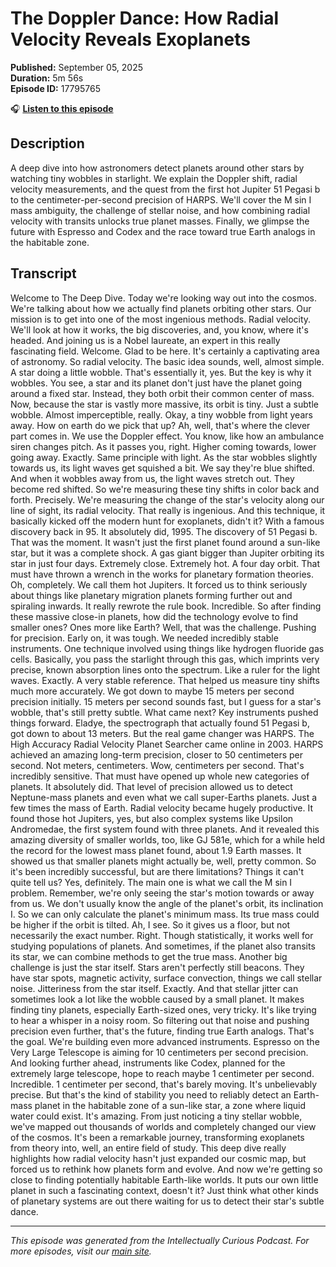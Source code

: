 # The Doppler Dance: How Radial Velocity Reveals Exoplanets

**Published:** September 05, 2025  
**Duration:** 5m 56s  
**Episode ID:** 17795765

🎧 **[Listen to this episode](https://intellectuallycurious.buzzsprout.com/2529712/episodes/17795765-the-doppler-dance-how-radial-velocity-reveals-exoplanets)**

## Description

A deep dive into how astronomers detect planets around other stars by watching tiny wobbles in starlight. We explain the Doppler shift, radial velocity measurements, and the quest from the first hot Jupiter 51 Pegasi b to the centimeter-per-second precision of HARPS. We'll cover the M sin I mass ambiguity, the challenge of stellar noise, and how combining radial velocity with transits unlocks true planet masses. Finally, we glimpse the future with Espresso and Codex and the race toward true Earth analogs in the habitable zone.

## Transcript

Welcome to The Deep Dive. Today we're looking way out into the cosmos. We're talking about how we actually find planets orbiting other stars. Our mission is to get into one of the most ingenious methods. Radial velocity. We'll look at how it works, the big discoveries, and, you know, where it's headed. And joining us is a Nobel laureate, an expert in this really fascinating field. Welcome. Glad to be here. It's certainly a captivating area of astronomy. So radial velocity. The basic idea sounds, well, almost simple. A star doing a little wobble. That's essentially it, yes. But the key is why it wobbles. You see, a star and its planet don't just have the planet going around a fixed star. Instead, they both orbit their common center of mass. Now, because the star is vastly more massive, its orbit is tiny. Just a subtle wobble. Almost imperceptible, really. Okay, a tiny wobble from light years away. How on earth do we pick that up? Ah, well, that's where the clever part comes in. We use the Doppler effect. You know, like how an ambulance siren changes pitch. As it passes you, right. Higher coming towards, lower going away. Exactly. Same principle with light. As the star wobbles slightly towards us, its light waves get squished a bit. We say they're blue shifted. And when it wobbles away from us, the light waves stretch out. They become red shifted. So we're measuring these tiny shifts in color back and forth. Precisely. We're measuring the change of the star's velocity along our line of sight, its radial velocity. That really is ingenious. And this technique, it basically kicked off the modern hunt for exoplanets, didn't it? With a famous discovery back in 95. It absolutely did, 1995. The discovery of 51 Pegasi b. That was the moment. It wasn't just the first planet found around a sun-like star, but it was a complete shock. A gas giant bigger than Jupiter orbiting its star in just four days. Extremely close. Extremely hot. A four day orbit. That must have thrown a wrench in the works for planetary formation theories. Oh, completely. We call them hot Jupiters. It forced us to think seriously about things like planetary migration planets forming further out and spiraling inwards. It really rewrote the rule book. Incredible. So after finding these massive close-in planets, how did the technology evolve to find smaller ones? Ones more like Earth? Well, that was the challenge. Pushing for precision. Early on, it was tough. We needed incredibly stable instruments. One technique involved using things like hydrogen fluoride gas cells. Basically, you pass the starlight through this gas, which imprints very precise, known absorption lines onto the spectrum. Like a ruler for the light waves. Exactly. A very stable reference. That helped us measure tiny shifts much more accurately. We got down to maybe 15 meters per second precision initially. 15 meters per second sounds fast, but I guess for a star's wobble, that's still pretty subtle. What came next? Key instruments pushed things forward. Eladye, the spectrograph that actually found 51 Pegasi b, got down to about 13 meters. But the real game changer was HARPS. The High Accuracy Radial Velocity Planet Searcher came online in 2003. HARPS achieved an amazing long-term precision, closer to 50 centimeters per second. Not meters, centimeters. Wow, centimeters per second. That's incredibly sensitive. That must have opened up whole new categories of planets. It absolutely did. That level of precision allowed us to detect Neptune-mass planets and even what we call super-Earths planets. Just a few times the mass of Earth. Radial velocity became hugely productive. It found those hot Jupiters, yes, but also complex systems like Upsilon Andromedae, the first system found with three planets. And it revealed this amazing diversity of smaller worlds, too, like GJ 581e, which for a while held the record for the lowest mass planet found, about 1.9 Earth masses. It showed us that smaller planets might actually be, well, pretty common. So it's been incredibly successful, but are there limitations? Things it can't quite tell us? Yes, definitely. The main one is what we call the M sin I problem. Remember, we're only seeing the star's motion towards or away from us. We don't usually know the angle of the planet's orbit, its inclination I. So we can only calculate the planet's minimum mass. Its true mass could be higher if the orbit is tilted. Ah, I see. So it gives us a floor, but not necessarily the exact number. Right. Though statistically, it works well for studying populations of planets. And sometimes, if the planet also transits its star, we can combine methods to get the true mass. Another big challenge is just the star itself. Stars aren't perfectly still beacons. They have star spots, magnetic activity, surface convection, things we call stellar noise. Jitteriness from the star itself. Exactly. And that stellar jitter can sometimes look a lot like the wobble caused by a small planet. It makes finding tiny planets, especially Earth-sized ones, very tricky. It's like trying to hear a whisper in a noisy room. So filtering out that noise and pushing precision even further, that's the future, finding true Earth analogs. That's the goal. We're building even more advanced instruments. Espresso on the Very Large Telescope is aiming for 10 centimeters per second precision. And looking further ahead, instruments like Codex, planned for the extremely large telescope, hope to reach maybe 1 centimeter per second. Incredible. 1 centimeter per second, that's barely moving. It's unbelievably precise. But that's the kind of stability you need to reliably detect an Earth-mass planet in the habitable zone of a sun-like star, a zone where liquid water could exist. It's amazing. From just noticing a tiny stellar wobble, we've mapped out thousands of worlds and completely changed our view of the cosmos. It's been a remarkable journey, transforming exoplanets from theory into, well, an entire field of study. This deep dive really highlights how radial velocity hasn't just expanded our cosmic map, but forced us to rethink how planets form and evolve. And now we're getting so close to finding potentially habitable Earth-like worlds. It puts our own little planet in such a fascinating context, doesn't it? Just think what other kinds of planetary systems are out there waiting for us to detect their star's subtle dance.

---
*This episode was generated from the Intellectually Curious Podcast. For more episodes, visit our [main site](https://intellectuallycurious.buzzsprout.com).*
